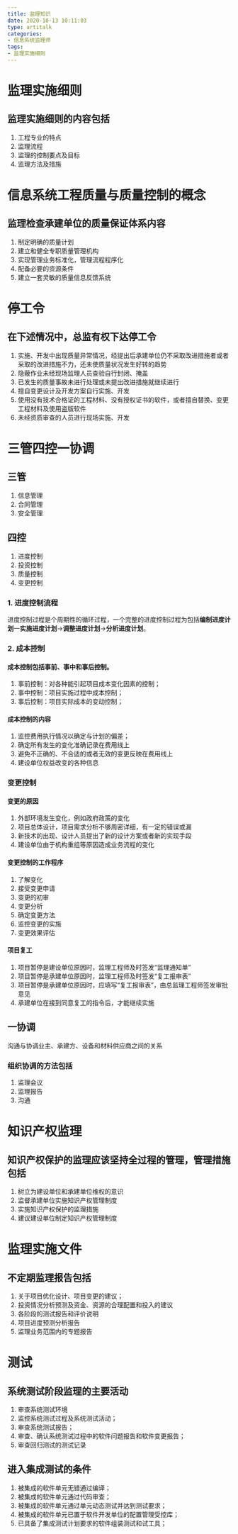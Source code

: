 ```yaml
---
title: 监理知识
date: 2020-10-13 10:11:03
type: artitalk
categories:
- 信息系统监理师
tags:
- 监理实施细则
---
```


# 监理实施细则

## 监理实施细则的内容包括

1. 工程专业的特点
2. 监理流程
3. 监理的控制要点及目标
4. 监理方法及措施

# 信息系统工程质量与质量控制的概念

## 监理检查承建单位的质量保证体系内容

1. 制定明确的质量计划
2. 建立和健全专职质量管理机构
3. 实现管理业务标准化，管理流程程序化
4. 配备必要的资源条件
5. 建立一套灵敏的质量信息反馈系统

# 停工令

## 在下述情况中，总监有权下达停工令

1. 实施、开发中出现质量异常情况，经提出后承建单位仍不采取改进措施者或者采取的改进措施不力，还未使质量状况发生好转的趋势
2. 隐蔽作业未经现场监理人员查验自行封闭、掩盖
3. 已发生的质量事故未进行处理或未提出改进措施就继续进行
4. 擅自变更设计及开发方案自行实施、开发
5. 使用没有技术合格证的工程材料、没有授权证书的软件，或者擅自替换、变更工程材料及使用盗版软件
6. 未经资质审查的人员进行现场实施、开发

# 三管四控一协调

## 三管

1. 信息管理
2. 合同管理
3. 安全管理

## 四控

1. 进度控制
2. 投资控制
3. 质量控制
4. 变更控制

### 1. 进度控制流程

进度控制过程是个周期性的循环过程，一个完整的进度控制过程为包括**编制进度计划**一**实施进度计划**→**调整进度计划**→**分析进度计划**。

### 2. 成本控制

#### 成本控制包括事前、事中和事后控制。

1. 事前控制：对各种能引起项目成本变化因素的控制；
2. 事中控制：项目实施过程中成本控制；
3. 事后控制：项目实际成本的变动控制；

#### 成本控制的内容

1. 监控费用执行情况以确定与计划的偏差；
2. 确定所有发生的变化准确记录在费用线上
3. 避免不正确的、不合适的或者无效的变更反映在费用线上
4. 建设单位权益改变的各种信息

### 变更控制

#### 变更的原因

1. 外部环境发生变化，例如政府政策的变化
2. 项目总体设计，项目需求分析不够周密详细，有一定的错误或漏
3. 新技术的出现、设计人员提出了新的设计方案或者新的实现手段
4. 建设单位由于机构重组等原因造成业务流程的变化

#### 变更控制的工作程序

1. 了解变化
2. 接受变更申请
3. 变更的初审
4. 变更分析
5. 确定变更方法
6. 监控变更的实施
7. 变更效果评估

#### 项目复工

1. 项目暂停是建设单位原因时，监理工程师及时签发“监理通知单”
2. 项目暂停是承建单位原因时，监理工程师及时签发“复工报审表”
3. 项目暂停是承建单位原因时，应填写“复工报审表”，由总监理工程师签发审批意见
4. 承建单位在接到同意复工的指令后，才能继续实施

## 一协调 

沟通与协调业主、承建方、设备和材料供应商之间的关系

### 组织协调的方法包括

1. 监理会议
2. 监理报告
3. 沟通

# 知识产权监理

## 知识产权保护的监理应该坚持全过程的管理，管理措施包括

1. 树立为建设单位和承建单位维权的意识
2. 监督承建单位实施知识产权管理制度
3. 实施知识产权保护的监理措施
4. 建议建设单位制定知识产权管理制度

# 监理实施文件

## 不定期监理报告包括

1. 关于项目优化设计、项目变更的建议；
2. 投资情况分析预测及资金、资源的合理配置和投入的建议
3. 各阶段的测试报告和评价说明
4. 项目进度预测分析报告
5. 监理业务范围内的专题报告

# 测试

## 系统测试阶段监理的主要活动

1. 审查系统测试环境
2. 监控系统测试过程及系统测试活动；
3. 审查系统测试报告；
4. 审查、确认系统测试过程中的软件问题报告和软件变更报告；
5. 审查回归测试的测试记录

## 进入集成测试的条件

1. 被集成的软件单元无错通过编译；
2. 被集成的软件单元通过代码审查；
3. 被集成的软件单元通过单元动态测试并达到测试要求；
4. 被集成的软件单元已置于软件开发单位的配置管理受控库；
5. 已具备了集成测试计划要求的软件组装测试和试工具；

